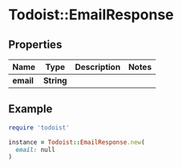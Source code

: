 # Todoist::EmailResponse

## Properties

| Name | Type | Description | Notes |
| ---- | ---- | ----------- | ----- |
| **email** | **String** |  |  |

## Example

```ruby
require 'todoist'

instance = Todoist::EmailResponse.new(
  email: null
)
```


